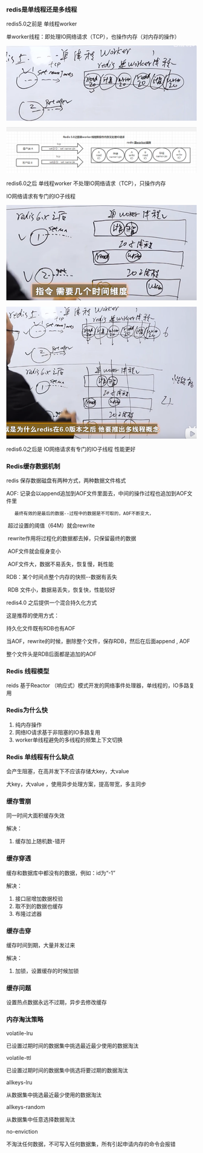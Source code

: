 ### redis是单线程还是多线程

redis5.0之前是  单线程worker 

单worker线程：即处理IO网络请求（TCP），也操作内存（对内存的操作）

![](img\20210408223600.png)



![](img\20210408224755.png)



redis6.0之后  单线程worker 不处理IO网络请求（TCP），只操作内存

IO网络请求有专门的IO子线程

![](img\20210408230158.png)



![](img\20210408231039.png)



redis6.0之后是   IO网络请求有专门的IO子线程   性能更好





### Redis缓存数据机制

redis 保存数据磁盘有两种方式，两种数据文件格式

AOF:  记录会以append追加到AOF文件里面去，中间的操作过程也追加到AOF文件里

   	   最终有效的是最后的数据--过程中的数据是不可取的，AOF不断变大，

​          超过设置的阈值（64M）就会rewrite

​          rewrite作用将过程化的数据都去掉，只保留最终的数据

​		 AOF文件就会瘦身变小

​         AOF文件大，数据不易丢失，恢复慢，耗性能

RDB：某个时间点整个内存的快照--数据有丢失

​       RDB 文件小，数据易丢失，恢复快，性能较好



redis4.0 之后提供一个混合持久化方式

这是推荐的使用方式：

持久化文件既有RDB也有AOF

当AOF，rewrite的时候，删除整个文件，保存RDB，然后在后面append , AOF

整个文件头是RDB后面都是追加的AOF



### Redis 线程模型

reids 基于Reactor （响应式）模式开发的网络事件处理器，单线程的，IO多路复用



###  Redis为什么快

1. 纯内存操作
2. 网络IO请求基于非阻塞的IO多路复用
3. worker单线程避免的多线程的频繁上下文切换



### Redis 单线程有什么缺点

会产生阻塞，在高并发下不应该存储大key，大value

大key，大value ，使用异步处理方案，提高带宽，多主同步



### 缓存雪崩

同一时间大面积缓存失效

解决：

1. 缓存加上随机数-错开



### 缓存穿透

缓存和数据库中都没有的数据，例如：id为“-1”

解决：

1. 接口层增加数据校验
2. 取不到的数据也缓存
3. 布隆过滤器



### 缓存击穿

缓存时间到期，大量并发过来

解决：

1. 加锁，设置缓存的时候加锁



###  缓存问题

设置热点数据永远不过期，异步去修改缓存



### 内存淘汰策略

volatile-lru 

已设置过期时间的数据集中挑选最近最少使用的数据淘汰 

volatile-ttl 

已设置过期时间的数据集中挑选将要过期的数据淘汰

allkeys-lru

从数据集中挑选最近最少使用的数据淘汰

allkeys-random

从数据集中任意选择数据淘汰 

no-enviction

不淘汰任何数据，不可写入任何数据集，所有引起申请内存的命令会报错

















​          



































